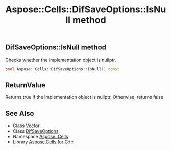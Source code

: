 ﻿---
title: Aspose::Cells::DifSaveOptions::IsNull method
linktitle: IsNull
second_title: Aspose.Cells for C++ API Reference
description: 'Aspose::Cells::DifSaveOptions::IsNull method. Checks whether the implementation object is nullptr in C++.'
type: docs
weight: 500
url: /cpp/aspose.cells/difsaveoptions/isnull/
---
## DifSaveOptions::IsNull method


Checks whether the implementation object is nullptr.

```cpp
bool Aspose::Cells::DifSaveOptions::IsNull() const
```


## ReturnValue

Returns true if the implementation object is nullptr. Otherwise, returns false

## See Also

* Class [Vector](../../vector/)
* Class [DifSaveOptions](../)
* Namespace [Aspose::Cells](../../)
* Library [Aspose.Cells for C++](../../../)

